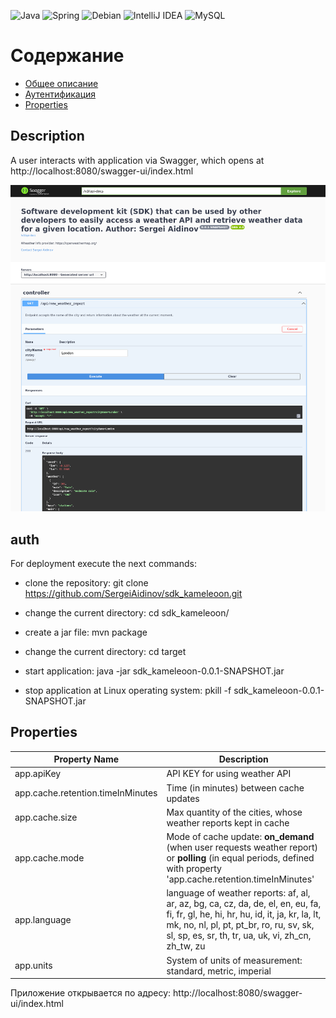 ![Java](https://img.shields.io/badge/java-%23ED8B00.svg?style=for-the-badge&logo=openjdk&logoColor=white)
![Spring](https://img.shields.io/badge/spring-%236DB33F.svg?style=for-the-badge&logo=spring&logoColor=white)
![Debian](https://img.shields.io/badge/Debian-D70A53?style=for-the-badge&logo=debian&logoColor=white)
![IntelliJ IDEA](https://img.shields.io/badge/IntelliJIDEA-000000.svg?style=for-the-badge&logo=intellij-idea&logoColor=white)
![MySQL](https://img.shields.io/badge/mysql-4479A1.svg?style=for-the-badge&logo=mysql&logoColor=white)

# Содержание
 - [Общее описание](#description) 
 - [Аутентификация](#auth) 
 - [Properties](#properties)

## Description
A user interacts with application via Swagger, which opens at http://localhost:8080/swagger-ui/index.html

![Screenshot](https://github.com/SergeiAidinov/images/blob/main/Screenshot.png?raw=true)


## auth
For deployment execute the next commands: 

- clone the repository: git clone https://github.com/SergeiAidinov/sdk_kameleoon.git

- change the current directory: cd sdk_kameleoon/

- create a jar file: mvn package

- change the current directory: cd target

- start application: java -jar sdk_kameleoon-0.0.1-SNAPSHOT.jar 

- stop application at Linux operating system: pkill -f sdk_kameleoon-0.0.1-SNAPSHOT.jar

## Properties

| Property Name                     | Description                                                                                                                                                                                                                           |
|-----------------------------------|---------------------------------------------------------------------------------------------------------------------------------------------------------------------------------------------------------------------------------------|
| app.apiKey                        | API KEY for using weather API                                                                                                                                                                                                         |
| app.cache.retention.timeInMinutes | Time (in minutes) between cache updates                                                                                                                                                                                               |
| app.cache.size                    | Max quantity of the cities, whose weather reports kept in cache                                                                                                                                                                       |
| app.cache.mode                    | Mode of cache update: <b>on_demand</b> (when user requests weather report) or <b>polling</b> (in equal periods, defined with property 'app.cache.retention.timeInMinutes'                                                             |
| app.language                      | language of weather reports:  af, al, ar, az, bg, ca, cz, da, de, el, en, eu, fa, fi, fr, gl, he, hi, hr, hu, id, it, ja, kr, la, lt, mk, no, nl, pl, pt, pt_br, ro, ru, sv, sk, sl, sp, es, sr, th, tr, ua, uk, vi, zh_cn, zh_tw, zu |
| app.units                         | System of units of measurement: <br/>standard, metric, imperial                                                                                                                                                                       |






Приложение открывается по адресу: http://localhost:8080/swagger-ui/index.html
